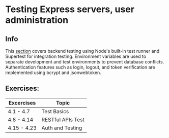 # Testing Express servers, user administration

## Info
This [section](https://fullstackopen.com/en/part4) covers backend testing using Node's built-in test runner and Supertest for integration testing.
Environment variables are used to separate development and test environments to prevent database conflicts.
Authentication features such as login, logout, and token verification are implemented using bcrypt and jsonwebtoken.

## Exercises:

| Excercises |         Topic          |
| --------   |        -------         |
| 4.1 - 4.7  |  Test Basics           |
| 4.8 - 4.14 |  RESTful APIs Test     |
| 4.15 - 4.23|  Auth and Testing      |